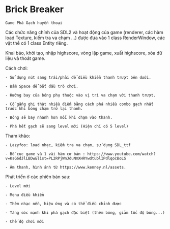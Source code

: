 # Brick Breaker
 
	Game Phá Gạch huyền thoại

Các chức năng chính của SDL2 và hoạt động của game (renderer, các hàm load Texture, kiểm tra va chạm ...) được đưa vào 1 class RenderWindow, các vật thể có 1 class Entity riêng.

Khai báo, khởi tạo, nhập highscore, vòng lặp game, xuất highscore, xóa dữ liệu và thoát game.

Cách chơi:
	
	- Sử dụng nút sang trái/phải để điều khiển thanh trượt bên dưới.
	
	- Bấm Space để bắt đầu trò chơi.
	
	- Hướng bay của bóng phụ thuộc vào vị trí va chạm với thanh trượt. 
	
	- Cố gắng ghi thật nhiều điểm bằng cách phá nhiều combo gạch nhất trước khi bóng chạm trở lại thanh.
	
	- Bóng sẽ bay nhanh hơn mỗi khi chạm vào thanh.
	
	- Phá hết gạch sẽ sang level mới (Hiện chỉ có 5 level)

Tham khảo:
	
	- Lazyfoo: load nhạc, kiểm tra va chạm, sử dụng SDL_ttf 
	
	- Bố cục game và 1 vài hàm cơ bản : https://www.youtube.com/watch?v=KsG6dJlLBDw&list=PL2RPjWnJduNmXHRYwdtublIPdlqocBoLS
	
	- Âm thanh, hình ảnh từ https://www.kenney.nl/assets.

Phát triển ở các phiên bản sau:
	
	- Level mới
	
	- Menu điều khiển
	
	- Thêm nhạc nền, hiệu ứng và có thể điều chỉnh được
	
	- Tăng sức mạnh khi phá gạch đặc biệt (thêm bóng, giảm tốc độ bóng...)

	- Chế độ chơi mới
	

